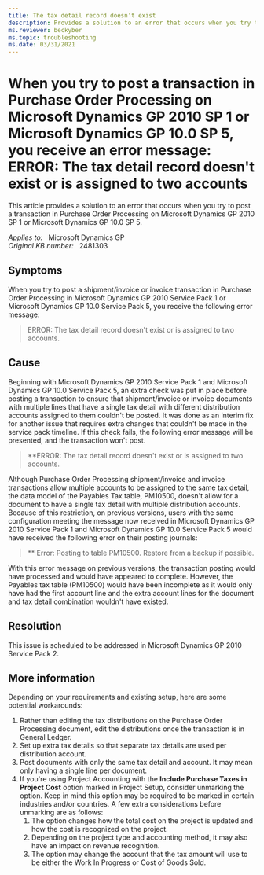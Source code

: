 ```yaml
---
title: The tax detail record doesn't exist
description: Provides a solution to an error that occurs when you try to post a transaction in Purchase Order Processing on Microsoft Dynamics GP 2010 SP 1 or Microsoft Dynamics GP 10.0 SP 5.
ms.reviewer: beckyber
ms.topic: troubleshooting
ms.date: 03/31/2021
---
```

# When you try to post a transaction in Purchase Order Processing on Microsoft Dynamics GP 2010 SP 1 or Microsoft Dynamics GP 10.0 SP 5, you receive an error message: ERROR: The tax detail record doesn't exist or is assigned to two accounts

This article provides a solution to an error that occurs when you try to post a transaction in Purchase Order Processing on Microsoft Dynamics GP 2010 SP 1 or Microsoft Dynamics GP 10.0 SP 5.

_Applies to:_ &nbsp; Microsoft Dynamics GP  
_Original KB number:_ &nbsp; 2481303

## Symptoms

When you try to post a shipment/invoice or invoice transaction in Purchase Order Processing in Microsoft Dynamics GP 2010 Service Pack 1 or Microsoft Dynamics GP 10.0 Service Pack 5, you receive the following error message:

> ERROR: The tax detail record doesn't exist or is assigned to two accounts.

## Cause

Beginning with Microsoft Dynamics GP 2010 Service Pack 1 and Microsoft Dynamics GP 10.0 Service Pack 5, an extra check was put in place before posting a transaction to ensure that shipment/invoice or invoice documents with multiple lines that have a single tax detail with different distribution accounts assigned to them couldn't be posted. It was done as an interim fix for another issue that requires extra changes that couldn't be made in the service pack timeline. If this check fails, the following error message will be presented, and the transaction won't post.

> **ERROR: The tax detail record doesn't exist or is assigned to two accounts.

Although Purchase Order Processing shipment/invoice and invoice transactions allow multiple accounts to be assigned to the same tax detail, the data model of the Payables Tax table, PM10500, doesn't allow for a document to have a single tax detail with multiple distribution accounts. Because of this restriction, on previous versions, users with the same configuration meeting the message now received in Microsoft Dynamics GP 2010 Service Pack 1 and Microsoft Dynamics GP 10.0 Service Pack 5 would have received the following error on their posting journals:

> ** Error: Posting to table PM10500. Restore from a backup if possible.

With this error message on previous versions, the transaction posting would have processed and would have appeared to complete. However, the Payables tax table (PM10500) would have been incomplete as it would only have had the first account line and the extra account lines for the document and tax detail combination wouldn't have existed.

## Resolution

This issue is scheduled to be addressed in Microsoft Dynamics GP 2010 Service Pack 2.

## More information

Depending on your requirements and existing setup, here are some potential workarounds:

1. Rather than editing the tax distributions on the Purchase Order Processing document, edit the distributions once the transaction is in General Ledger.
2. Set up extra tax details so that separate tax details are used per distribution account.
3. Post documents with only the same tax detail and account. It may mean only having a single line per document.
4. If you're using Project Accounting with the **Include Purchase Taxes in Project Cost** option marked in Project Setup, consider unmarking the option. Keep in mind this option may be required to be marked in certain industries and/or countries. A few extra considerations before unmarking are as follows:
    1. The option changes how the total cost on the project is updated and how the cost is recognized on the project.
    1. Depending on the project type and accounting method, it may also have an impact on revenue recognition.
    1. The option may change the account that the tax amount will use to be either the Work In Progress or Cost of Goods Sold.
